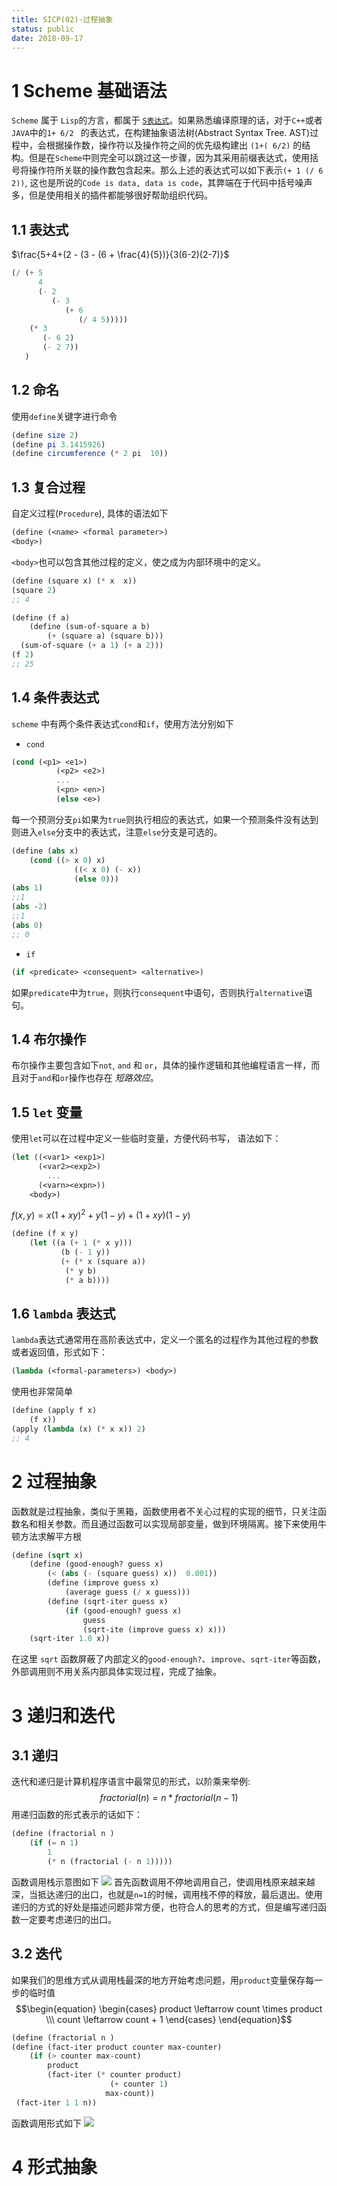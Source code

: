 ```yaml
---
title: SICP(02)-过程抽象
status: public
date: 2018-09-17
---
```


# 1 Scheme 基础语法
`Scheme` 属于 `Lisp`的方言，都属于 [`S表达式`](https://zh.wikipedia.org/zh-hans/S-表达式)。如果熟悉编译原理的话，对于`C++`或者`JAVA`中的`1+ 6/2 ` 的表达式，在构建抽象语法树(Abstract Syntax Tree. AST)过程中，会根据操作数，操作符以及操作符之间的优先级构建出 ` (1+( 6/2) ` 的结构。但是在`Scheme`中则完全可以跳过这一步骤，因为其采用前缀表达式，使用括号将操作符所关联的操作数包含起来。那么上述的表达式可以如下表示`(+ 1 (/ 6 2))`, 这也是所说的`Code is data, data is code`，其弊端在于代码中括号噪声多，但是使用相关的插件都能够很好帮助组织代码。
## 1.1 表达式
$\frac{5+4+(2 - (3 - (6 + \frac{4}{5})}{3(6-2)(2-7)}$
```scheme
(/ (+ 5 
      4 
      (- 2 
         (- 3 
            (+ 6 
               (/ 4 5)))))
    (* 3 
       (- 6 2)
       (- 2 7))
   )
```
## 1.2 命名
使用`define`关键字进行命令
```scheme
(define size 2)
(define pi 3.1415926)
(define circumference (* 2 pi  10))
```
## 1.3 复合过程
自定义过程(`Procedure`), 具体的语法如下
```scheme
(define (<name> <formal parameter>)
<body>)
```
`<body>`也可以包含其他过程的定义，使之成为内部环境中的定义。
```scheme
(define (square x) (* x  x))
(square 2)
;; 4

(define (f a)
    (define (sum-of-square a b)
        (+ (square a) (square b)))
  (sum-of-square (+ a 1) (+ a 2)))
(f 2)
;; 25
```
## 1.4 条件表达式
`scheme` 中有两个条件表达式`cond`和`if`，使用方法分别如下
- `cond`

```scheme
(cond (<p1> <e1>)
          (<p2> <e2>)
          ...
          (<pn> <en>)
          (else <e>)
```
每一个预测分支`pi`如果为`true`则执行相应的表达式，如果一个预测条件没有达到则进入`else`分支中的表达式，注意`else`分支是可选的。
```scheme
(define (abs x)
    (cond ((> x 0) x)
              ((< x 0) (- x))
              (else 0)))
(abs 1)
;;1
(abs -2)
;;1
(abs 0)
;; 0
```
- `if`
```scheme
(if <predicate> <consequent> <alternative>)
```
如果`predicate`中为`true`，则执行`consequent`中语句，否则执行`alternative`语句。

## 1.4 布尔操作
布尔操作主要包含如下`not`, `and` 和 `or`，具体的操作逻辑和其他编程语言一样，而且对于`and`和`or`操作也存在 *短路效应*。

## 1.5 `let` 变量
使用`let`可以在过程中定义一些临时变量，方便代码书写， 语法如下：
```scheme
(let ((<var1> <exp1>)
      (<var2><exp2>)
        ...
      (<varn><expn>))
    <body>)
```

$f(x,y)=x(1+xy)^2 +y(1−y)+(1+xy)(1−y)$
```scheme
(define (f x y)
    (let ((a (+ 1 (* x y)))
           (b (- 1 y))
           (+ (* x (square a)) 
            (* y b)
            (* a b))))
```
## 1.6 `lambda` 表达式
`lambda`表达式通常用在高阶表达式中，定义一个匿名的过程作为其他过程的参数或者返回值，形式如下：
```scheme
(lambda (<formal-parameters>) <body>)
```
使用也非常简单
```scheme
(define (apply f x)
    (f x))
(apply (lambda (x) (* x x)) 2)
;; 4
```
# 2 过程抽象
函数就是过程抽象，类似于黑箱，函数使用者不关心过程的实现的细节，只关注函数名和相关参数。而且通过函数可以实现局部变量，做到环境隔离。接下来使用牛顿方法求解平方根
```scheme
(define (sqrt x)
    (define (good-enough? guess x)
        (< (abs (- (square guess) x))  0.001))
        (define (improve guess x)
            (average guess (/ x guess)))
        (define (sqrt-iter guess x)
            (if (good-enough? guess x)
                guess
                (sqrt-ite (improve guess x) x)))
    (sqrt-iter 1.0 x))
```
在这里 `sqrt` 函数屏蔽了内部定义的`good-enough?`、`improve`、`sqrt-iter`等函数，外部调用则不用关系内部具体实现过程，完成了抽象。
# 3 递归和迭代
## 3.1 递归
迭代和递归是计算机程序语言中最常见的形式，以阶乘来举例:
$$fractorial(n) = n * fractorial (n-1)$$
用递归函数的形式表示的话如下：
```scheme
(define (fractorial n )
    (if (= n 1)
        1
        (* n (fractorial (- n 1)))))
```
函数调用栈示意图如下
![](./_image/2018-09-22-09-40-35.jpg)
首先函数调用不停地调用自己，使调用栈原来越来越深，当抵达递归的出口，也就是`n=1`的时候，调用栈不停的释放，最后退出。使用递归的方式的好处是描述问题非常方便，也符合人的思考的方式，但是编写递归函数一定要考虑递归的出口。

## 3.2 迭代
如果我们的思维方式从调用栈最深的地方开始考虑问题，用`product`变量保存每一步的临时值
$$\begin{equation} \begin{cases} product \leftarrow count \times product  \\\ count  \leftarrow count + 1 \end{cases} \end{equation}$$
```scheme
(define (fractorial n )
(define (fact-iter product counter max-counter)
    (if (> counter max-count)
        product
        (fact-iter (* counter product)
                      (+ counter 1)
                     max-count))
 (fact-iter 1 1 n))
```
函数调用形式如下
![](./_image/2018-09-22-10-31-51.jpg)

# 4 形式抽象
